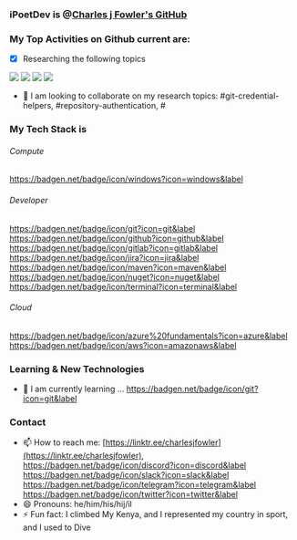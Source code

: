 <!--
    **iPoetDev/Ipoetdev** is a ✨ _special_ ✨ repository because its `README.md` (this file) appears on your GitHub profile.
-->

### iPoetDev is @[Charles j Fowler's GitHub](https://github.com/iPoetDev)

### My Top Activities on Github current are:

- [x] Researching the following topics

![](https://badgen.net/badge/Git/Git%20Credential%20Helpers?icon=git) ![](https://badgen.net/badge/GitHub/Git%20Credential%20Helpers?icon=github) ![](https://badgen.net/badge/GitLab/Git%20Credential%20Helpers?icon=gitlab) ![](https://badgen.net/badge/Bitbucket/Git%20Credential%20Helpers?icon=bitbucket)

- 👯 I am looking to collaborate on my research topics: #git-credential-helpers, #repository-authentication, #

### My Tech Stack is

###### Compute
https://badgen.net/badge/icon/windows?icon=windows&label

###### Developer
https://badgen.net/badge/icon/git?icon=git&label https://badgen.net/badge/icon/github?icon=github&label https://badgen.net/badge/icon/gitlab?icon=gitlab&label https://badgen.net/badge/icon/jira?icon=jira&label https://badgen.net/badge/icon/maven?icon=maven&label https://badgen.net/badge/icon/nuget?icon=nuget&label https://badgen.net/badge/icon/terminal?icon=terminal&label

###### Cloud
https://badgen.net/badge/icon/azure%20fundamentals?icon=azure&label https://badgen.net/badge/icon/aws?icon=amazonaws&label



### Learning & New Technologies

- 🌱 I am currently learning ... https://badgen.net/badge/icon/git?icon=git&label


### Contact
- 📫 How to reach me: [https://linktr.ee/charlesjfowler](https://linktr.ee/charlesjfowler), https://badgen.net/badge/icon/discord?icon=discord&label https://badgen.net/badge/icon/slack?icon=slack&label https://badgen.net/badge/icon/telegram?icon=telegram&label https://badgen.net/badge/icon/twitter?icon=twitter&label
- 😄 Pronouns: he/him/his/hij/il
- ⚡ Fun fact: I climbed My Kenya, and I represented my country in sport, and I used to Dive

<!--

Here are some ideas to get you started:

- 🔭 I’m currently working on ...
- 🌱 I’m currently learning ...
- 🤔 I’m looking for help with ...
- 💬 Ask me about ...
- ⚡ Fun fact: ...
-->
